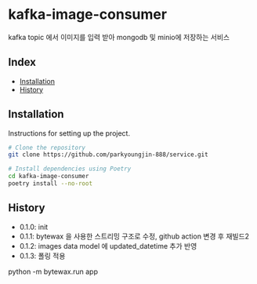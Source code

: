 # kafka-image-consumer

kafka topic 에서 이미지를 입력 받아 mongodb 및 minio에 저장하는 서비스

## Index

- [Installation](#installation)
- [History](#History)

## Installation

Instructions for setting up the project.

```bash
# Clone the repository
git clone https://github.com/parkyoungjin-888/service.git

# Install dependencies using Poetry
cd kafka-image-consumer
poetry install --no-root
```

## History
+ 0.1.0: init
+ 0.1.1: bytewax 을 사용한 스트리밍 구조로 수정, github action 변경 후 재빌드2
+ 0.1.2: images data model 에 updated_datetime 추가 반영
+ 0.1.3: 폴링 적용

python -m bytewax.run app

